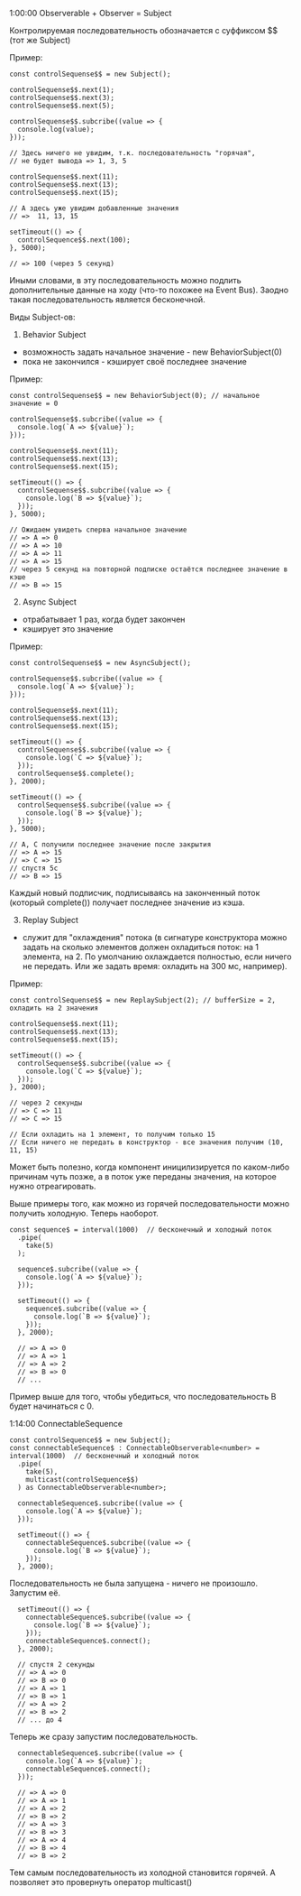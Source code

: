 1:00:00
Observerable + Observer = Subject

Контролируемая последовательность обозначается с суффиксом $$ (тот же Subject)

Пример:
```
const controlSequense$$ = new Subject();

controlSequense$$.next(1);
controlSequense$$.next(3);
controlSequense$$.next(5);

controlSequense$$.subcribe((value => {
  console.log(value);
}));

// Здесь ничего не увидим, т.к. последовательность "горячая", 
// не будет вывода => 1, 3, 5

controlSequense$$.next(11);
controlSequense$$.next(13);
controlSequense$$.next(15);

// А здесь уже увидим добавленные значения
// =>  11, 13, 15

setTimeout(() => {
  controlSequence$$.next(100);
}, 5000);

// => 100 (через 5 секунд)
```

Иными словами, в эту последовательность можно подлить дополнительные данные на ходу (что-то похожее на Event Bus).
Заодно такая последовательность является бесконечной.

Виды Subject-ов:

1) Behavior Subject
- возможность задать начальное значение - new BehaviorSubject(0)
- пока не закончился - кэширует своё последнее значение

Пример:
```
const controlSequense$$ = new BehaviorSubject(0); // начальное значение = 0

controlSequense$$.subcribe((value => {
  console.log(`A => ${value}`);
}));

controlSequense$$.next(11);
controlSequense$$.next(13);
controlSequense$$.next(15);

setTimeout(() => {
  controlSequense$$.subcribe((value => {
    console.log(`B => ${value}`);
  }));
}, 5000);

// Ожидаем увидеть сперва начальное значение
// => A => 0
// => A => 10
// => A => 11
// => A => 15
// через 5 секунд на повторной подписке остаётся последнее значение в кэше
// => B => 15
```

2) Async Subject
- отрабатывает 1 раз, когда будет закончен
- кэширует это значение

Пример:
```
const controlSequense$$ = new AsyncSubject();

controlSequense$$.subcribe((value => {
  console.log(`A => ${value}`);
}));

controlSequense$$.next(11);
controlSequense$$.next(13);
controlSequense$$.next(15);

setTimeout(() => {
  controlSequense$$.subcribe((value => {
    console.log(`C => ${value}`);
  }));
  controlSequense$$.complete();
}, 2000);

setTimeout(() => {
  controlSequense$$.subcribe((value => {
    console.log(`B => ${value}`);
  }));
}, 5000);

// A, C получили последнее значение после закрытия
// => A => 15
// => C => 15
// спустя 5с
// => B => 15
```

Каждый новый подписчик, подписываясь на законченный поток (который complete()) получает последнее значение из кэша.

3) Replay Subject
- служит для "охлаждения" потока (в сигнатуре конструктора можно задать на сколько элементов должен охладиться поток: на 1 элемента, на 2. По умолчанию охлаждается полностью, если ничего не передать. Или же задать время: охладить на 300 мс, например).

Пример:
```
const controlSequense$$ = new ReplaySubject(2); // bufferSize = 2, охладить на 2 значения

controlSequense$$.next(11);
controlSequense$$.next(13);
controlSequense$$.next(15);

setTimeout(() => {
  controlSequense$$.subcribe((value => {
    console.log(`C => ${value}`);
  }));
}, 2000);

// через 2 секунды
// => C => 11
// => C => 15

// Если охладить на 1 элемент, то получим только 15
// Если ничего не передать в конструктор - все значения получим (10, 11, 15)
```

Может быть полезно, когда компонент иницилизируется по каком-либо причинам чуть позже, а в поток уже переданы значения, на которое нужно отреагировать.

Выше примеры того, как можно из горячей последовательности можно получить холодную.
Теперь наоборот.

```
const sequence$ = interval(1000)  // бесконечный и холодный поток
  .pipe(
    take(5)
  );

  sequence$.subcribe((value => {
    console.log(`A => ${value}`);
  }));
  
  setTimeout(() => {
    sequence$.subcribe((value => {
      console.log(`B => ${value}`);
    }));
  }, 2000);
  
  // => A => 0
  // => A => 1
  // => A => 2
  // => B => 0
  // ...
```

Пример выше для того, чтобы убедиться, что последовательность B будет начинаться с 0.

1:14:00 ConnectableSequence

```
const controlSequence$$ = new Subject();
const connectableSequence$ : ConnectableObserverable<number> = interval(1000)  // бесконечный и холодный поток
  .pipe(
    take(5),
    multicast(controlSequence$$)
  ) as ConnectableObserverable<number>;

  connectableSequence$.subcribe((value => {
    console.log(`A => ${value}`);
  }));
  
  setTimeout(() => {
    connectableSequence$.subcribe((value => {
      console.log(`B => ${value}`);
    }));
  }, 2000);
```

Последовательность не была запущена - ничего не произошло.
Запустим её.
```  
  setTimeout(() => {
    connectableSequence$.subcribe((value => {
      console.log(`B => ${value}`);
    }));
    connectableSequence$.connect();
  }, 2000);
  
  // спустя 2 секунды
  // => A => 0
  // => B => 0
  // => A => 1
  // => B => 1
  // => A => 2
  // => B => 2
  // ... до 4
```

Теперь же сразу запустим последовательность.

```
  connectableSequence$.subcribe((value => {
    console.log(`A => ${value}`);
    connectableSequence$.connect();
  }));
  
  // => A => 0
  // => A => 1
  // => A => 2
  // => B => 2
  // => A => 3
  // => B => 3
  // => A => 4
  // => B => 4
  // => B => 2
```
Тем самым последовательность из холодной становится горячей.
А позволяет это провернуть оператор multicast()






